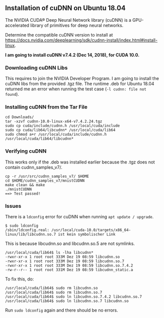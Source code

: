 ## Installation of cuDNN on Ubuntu 18.04

The NVIDIA CUDA® Deep Neural Network library (cuDNN) is a GPU-accelerated library of primitives for deep neural networks.

Determine the compatible cuDNN version to install at https://docs.nvidia.com/deeplearning/sdk/cudnn-install/index.html#install-linux.

**I am going to install cuDNN v7.4.2 (Dec 14, 2018), for CUDA 10.0.**

### Downloading cuDNN Libs

This requires to join the NVIDIA Developer Program. 
I am going to install the cuDNN libs from the provided .tgz file.
The runtime .deb for Ubuntu 18.04 returned me an error when running the test case (`-l cudnn: file not found`).

### Installing cuDNN from the Tar File

```
cd Downloads/
tar -xzvf cudnn-10.0-linux-x64-v7.4.2.24.tgz
sudo cp cuda/include/cudnn.h /usr/local/cuda/include
sudo cp cuda/lib64/libcudnn* /usr/local/cuda/lib64
sudo chmod a+r /usr/local/cuda/include/cudnn.h /usr/local/cuda/lib64/libcudnn*
```

### Verifying cuDNN

This works only if the .deb was installed earlier because the .tgz does not contain cudnn_samples_v7/.

```
cp -r /usr/src/cudnn_samples_v7/ $HOME
cd $HOME/cudnn_samples_v7/mnistCUDNN
make clean && make
./mnistCUDNN
==> Test passed!
```

### Issues

There is a `ldconfig` error for cuDNN when running `apt update / upgrade`.

```
$ sudo ldconfig
/sbin/ldconfig.real: /usr/local/cuda-10.0/targets/x86_64-linux/lib/libcudnn.so.7 ist kein symbolischer Link
```

This is because libcudnn.so and libcudnn.so.5 are not symlinks.

```
/usr/local/cuda/lib64$ ls -lha libcudnn*
-rwxr-xr-x 1 root root 333M Dez 19 08:59 libcudnn.so
-rwxr-xr-x 1 root root 333M Dez 19 08:59 libcudnn.so.7
-rwxr-xr-x 1 root root 333M Dez 19 08:59 libcudnn.so.7.4.2
-rw-r--r-- 1 root root 331M Dez 19 08:59 libcudnn_static.a
```

To fix this, do:

```
/usr/local/cuda/lib64$ sudo rm libcudnn.so
/usr/local/cuda/lib64$ sudo rm libcudnn.so.7
/usr/local/cuda/lib64$ sudo ln libcudnn.so.7.4.2 libcudnn.so.7
/usr/local/cuda/lib64$ sudo ln libcudnn.so.7 libcudnn.so
```

Run `sudo ldconfig` again and there should be no errors.
